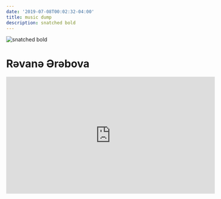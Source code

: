 ```yaml
---
date: '2019-07-08T00:02:32-04:00'
title: music dump
description: snatched bold
---
```

![snatched bold](http://ww4.sinaimg.cn/large/006tNc79ly1g4savkjhz4j30tm0jttek.jpg)



# Rəvanə Ərəbova

<iframe width="560" height="315" src="https://www.youtube.com/embed/hsjPzMrMZdo" frameborder="0" allow="accelerometer; autoplay; encrypted-media; gyroscope; picture-in-picture" allowfullscreen></iframe>
